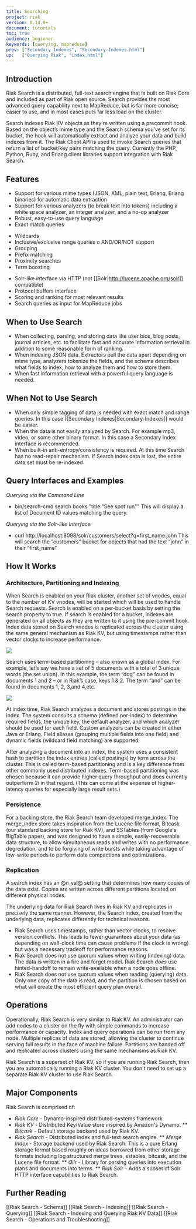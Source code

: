```yaml
---
title: Searching
project: riak
version: 0.14.0+
document: tutorials
toc: true
audience: beginner
keywords: [querying, mapreduce]
prev: ["Secondary Indexes", "Secondary-Indexes.html"]
up:   ["Querying Riak", "index.html"]
---
```


## Introduction

Riak Search is a distributed, full-text search engine that is built on Riak Core and included as part of Riak open source. Search provides the most advanced query capability next to MapReduce, but is far more concise; easier to use, and in most cases puts far less load on the cluster.

Search indexes Riak KV objects as they're written using a precommit hook. Based on the object’s mime type and the Search schema you’ve set for its bucket, the hook will automatically extract and analyze your data and build indexes from it. The Riak Client API is used to invoke Search queries that return a list of bucket/key pairs matching the query. Currently the PHP, Python, Ruby, and Erlang client libraries support integration with Riak Search.

## Features

* Support for various mime types (JSON, XML, plain text, Erlang, Erlang binaries) for automatic data extraction
* Support for various analyzers (to break text into tokens) including a white space analyzer, an integer analyzer, and a no-op analyzer
* Robust, easy-to-use query language
* Exact match queries
- Wildcards
- Inclusive/exclusive range queries o AND/OR/NOT support
- Grouping
- Prefix matching
- Proximity searches
- Term boosting
* Solr-like interface via HTTP (not [[Solr|http://lucene.apache.org/solr]] compatible)
* Protocol buffers interface
* Scoring and ranking for most relevant results
* Search queries as input for MapReduce jobs

## When to Use Search 

* When collecting, parsing, and storing data like user bios, blog posts, journal articles, etc. to facilitate fast and accurate information retrieval in addition to some reasonable form of ranking.
* When indexing JSON data. Extractors pull the data apart depending on mime type, analyzers tokenize the fields, and the schema describes what fields to index, how to analyze them and how to store them.
* When fast information retrieval with a powerful query language is needed.

## When Not to Use Search 

* When only simple tagging of data is needed with exact match and range queries. In this case [[Secondary Indexes|Secondary-Indexes]] would be easier.
* When the data is not easily analyzed by Search. For example mp3, video, or some other binary format. In this case a Secondary Index interface is recommended.
* When built-in anti-entropy/consistency is required. At this time Search has no read-repair mechanism. If Search index data is lost, the entire data set must be re-indexed.

## Query Interfaces and Examples

_Querying via the Command Line_

*   bin/search-cmd search books "title:\"See spot run\""
This will display a list of Document ID values matching the query.

_Querying via the Solr-like Interface_

*  curl http://localhost:8098/solr/customers/select?q=first_name:john
This will search the “customers” bucket for objects that had the text “john” in their “first_name”

## How It Works 


### Architecture, Partitioning and Indexing

When Search is enabled on your Riak cluster, another set of vnodes, equal to the number of KV vnodes, will be started which will be used to handle Search requests. Search is enabled on a per-bucket basis by setting the search property to true. If search is enabled for a bucket, indexes are generated on all objects as they are written to it using the pre-commit hook. Index data stored on Search vnodes is replicated across the cluster using the same general mechanism as Riak KV, but using timestamps rather than vector clocks to increase performance.

<img class="centered_img" src="/images/riak_search_enabling_physical_node.png" />

Search uses term-based partitioning – also known as a global index. For example, let’s say we have a set of 5 documents with a total of 3 unique words (the set union). In this example, the term “dog” can be found in documents 1 and 2 – or in Riak’s case, keys 1 & 2. The term “and” can be found in documents 1, 2, 3,and 4,etc.

<img class="centered_img" src="/images/riak_search_document_table.png" />

At index time, Riak Search analyzes a document and stores postings in the index. The system consults a schema (defined per-index) to determine required fields, the unique key, the default analyzer, and which analyzer should be used for each field. Custom analyzers can be created in either Java or Erlang. Field aliases (grouping multiple fields into one field) and dynamic fields (wildcard field matching) are supported.

After analyzing a document into an index, the system uses a consistent hash to partition the index entries (called postings) by term across the cluster. This is called term-based partitioning and is a key difference from other commonly used distributed indexes. Term-based partitioning was chosen because it can provide higher query throughput and does currently outperform 2i in that regard. (This can come at the expense of higher-latency queries for especially large result sets.)

### Persistence

For a backing store, the Riak Search team developed merge\_index. The merge\_index store takes inspiration from the Lucene file format, Bitcask (our standard backing store for Riak KV), and SSTables (from Google's BigTable paper), and was designed to have a simple, easily-recoverable data structure, to allow simultaneous reads and writes with no performance degredation, and to be forgiving of write bursts while taking advantage of low-write periods to perform data compactions and optimizations.

### Replication

A search index has an @n_val@ setting that determines how many copies of the data exist. Copies are written across different partitions located on different physical nodes.

The underlying data for Riak Search lives in Riak KV and replicates in precisely the same manner. However, the Search index, created from the underlying data, replicates differently for technical reasons.

* Riak Search uses timestamps, rather than vector clocks, to resolve version conflicts. This leads to fewer guarantees about your data (as depending on wall-clock time can cause problems if the clock is wrong) but was a necessary tradeoff for performance reasons.
* Riak Search does not use quorum values when writing (indexing) data. The data is written in a fire and forget model. Riak Search *does* use hinted-handoff to remain write-available when a node goes offline.
* Riak Search does not use quorum values when reading (querying) data. Only one copy of the data is read, and the partition is chosen based on what will create the most efficient query plan overall.

## Operations 

Operationally, Riak Search is very similar to Riak KV. An administrator can add nodes to a cluster on the fly with simple commands to increase performance or capacity. Index and query operations can be run from any node. Multiple replicas of data are stored, allowing the cluster to continue serving full results in the face of machine failure. Partitions are handed off and replicated across clusters using the same mechanisms as Riak KV.

Riak Search is a superset of Riak KV, so if you are running Riak Search, then you are automatically running a Riak KV cluster. You don't need to set up a separate Riak KV cluster to use Riak Search.

## Major Components

Riak Search is comprised of:

* *Riak Core* -  Dynamo-inspired distributed-systems framework
* *Riak KV* - Distributed Key/Value store inspired by Amazon's Dynamo.
** *Bitcask* -  Default storage backend used by Riak KV.
* *Riak Search* - Distributed index and full-text search engine.
** *Merge Index* - Storage backend used by Riak Search. This is a pure Erlang storage format based roughly on ideas borrowed from other storage formats including log structured merge trees, sstables, bitcask, and the Lucene file format.
** *Qilr* - Library for parsing queries into execution plans and documents into terms.
** *Riak Solr* - Adds a subset of Solr HTTP interface capabilities to Riak Search.


## Further Reading

[[Riak Search - Schema]]
[[Riak Search - Indexing]]
[[Riak Search - Querying]]
[[Riak Search - Indexing and Querying Riak KV Data]]
[[Riak Search - Operations and Troubleshooting]]

